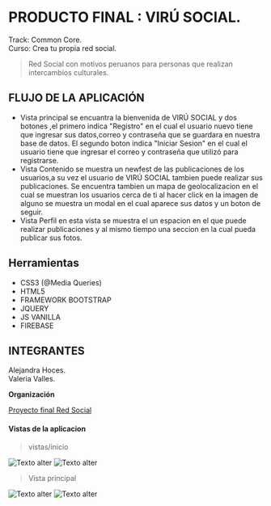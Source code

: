 # PRODUCTO FINAL : VIRÚ SOCIAL.
Track: Common Core.  
Curso: Crea tu propia red social.  

> Red Social con motivos peruanos para personas que realizan intercambios culturales.

## FLUJO DE LA APLICACIÓN
- Vista principal se encuantra la bienvenida de VIRÚ SOCIAL y dos botones ,el primero indica "Registro" en el cual el usuario nuevo tiene que ingresar sus datos,correo y contraseña que se guardara en nuestra base de datos. El segundo boton indica "Iniciar Sesion" en el cual el usuario tiene que ingresar el correo y contraseña que utilizó para registrarse.
- Vista Contenido se muestra un newfest de las publicaciones de los usuarios,a su vez el usuario de VIRÚ SOCIAL tambien puede realizar sus publicaciones. Se encuentra tambien un mapa de geolocalizacion en el cual se muestran los usuarios cerca de ti al hacer click en la imagen de alguno se muestra un modal en el cual aparece sus datos y un boton de seguir.
- Vista Perfil en esta vista se muestra el un espacion en el que puede realizar publicaciones y al mismo tiempo una seccion en la cual pueda publicar sus fotos.
## Herramientas
- CSS3 (@Media Queries)  
- HTML5  
- FRAMEWORK BOOTSTRAP  
- JQUERY  
- JS VANILLA  
- FIREBASE
## INTEGRANTES  
Alejandra Hoces.  
Valeria Valles.

**Organización**  

[Proyecto final Red Social](https://trello.com/b/IRfVnxbQ/producto-final-redes-sociales)

 #### Vistas de la aplicacion

> vistas/inicio

![ Texto alter](assets/images/pantalla1.PNG)
![ Texto alter](assets/images/vista2.PNG)

> Vista principal

![ Texto alter](assets/images/vista3.PNG)
![ Texto alter](assets/images/vista4.PNG)
